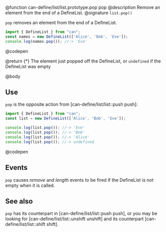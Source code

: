 @function can-define/list/list.prototype.pop pop
@description Remove an element from the end of a DefineList.
@signature `list.pop()`

`pop` removes an element from the end of a DefineList.

  ```js
import { DefineList } from "can";
const names = new DefineList(['Alice', 'Bob', 'Eve']);
console.log(names.pop()); //-> 'Eve'
  ```
  @codepen

  @return {*} The element just popped off the DefineList, or `undefined` if the DefineList was empty

@body

## Use

`pop` is the opposite action from [can-define/list/list::push push]:

```js
import { DefineList } from "can";
const list = new DefineList(['Alice', 'Bob', 'Eve']);

console.log(list.pop()); //-> 'Eve'
console.log(list.pop()); //-> 'Bob'
console.log(list.pop()); //-> 'Alice'
console.log(list.pop()); //-> undefined
```
@codepen

## Events

`pop` causes _remove_ and _length_ events to be fired if the DefineList is not empty
when it is called.

## See also

`pop` has its counterpart in [can-define/list/list::push push], or you may be
looking for [can-define/list/list::unshift unshift] and its counterpart [can-define/list/list::shift shift].